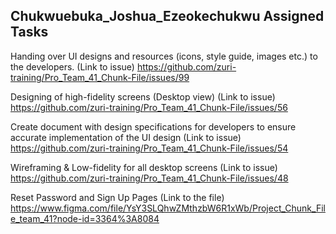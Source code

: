 ## Chukwuebuka_Joshua_Ezeokechukwu Assigned Tasks

Handing over UI designs and resources (icons, style guide, images etc.) to the developers. (Link to issue) https://github.com/zuri-training/Pro_Team_41_Chunk-File/issues/99

Designing of high-fidelity screens (Desktop view) (Link to issue) https://github.com/zuri-training/Pro_Team_41_Chunk-File/issues/56

Create document with design specifications for developers to ensure accurate implementation of the UI design (Link to issue) https://github.com/zuri-training/Pro_Team_41_Chunk-File/issues/54

Wireframing & Low-fidelity for all desktop screens (Link to issue) https://github.com/zuri-training/Pro_Team_41_Chunk-File/issues/48

Reset Password and Sign Up Pages (Link to the file) https://www.figma.com/file/YsY3SLQhwZMthzbW6R1xWb/Project_Chunk_File_team_41?node-id=3364%3A8084

